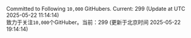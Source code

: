 Committed to Following `10,000` GitHubers. Current: <!-- FOLLOWING_COUNT -->299<!-- FOLLOWING_COUNT --> (Update at UTC <!-- LAST_UPDATED -->2025-05-22 11:14:14<!-- LAST_UPDATED -->)<br>
致力于关注`10,000`个GitHuber。当前：<!-- FOLLOWING_COUNT -->299<!-- FOLLOWING_COUNT --> (更新于北京时间 <!-- LAST_UPDATED_CST -->2025-05-22 19:14:14<!-- LAST_UPDATED_CST -->)
